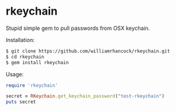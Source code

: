 # rkeychain
Stupid simple gem to pull passwords from OSX keychain.

Installation:
```bash
$ git clone https://github.com/williamrhancock/rkeychain.git
$ cd rkeychain
$ gem install rkeychain
``` 
Usage:
```ruby
require 'rkeychain'

secret = RKeychain.get_keychain_password("test-rkeychain")
puts secret
```
